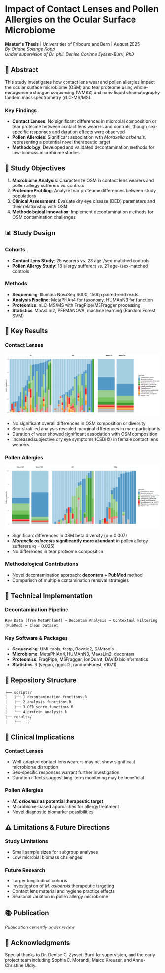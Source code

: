 # Impact of Contact Lenses and Pollen Allergies on the Ocular Surface Microbiome

**Master's Thesis** | Universities of Fribourg and Bern | August 2025  
*By Oriane Solange Kopp*  
*Under supervision of Dr. phil. Denise Corinne Zysset-Burri, PhD*

## 🔬 Abstract

This study investigates how contact lens wear and pollen allergies impact the ocular surface microbiome (OSM) and tear proteome using whole-metagenome shotgun sequencing (WMSS) and nano liquid chromatography tandem mass spectrometry (nLC-MS/MS).

### Key Findings
- **Contact Lenses**: No significant differences in microbial composition or tear proteome between contact lens wearers and controls, though sex-specific responses and duration effects were observed
- **Pollen Allergies**: Significant association with *Moraxella osloensis*, representing a potential novel therapeutic target
- **Methodology**: Developed and validated decontamination methods for low-biomass microbiome studies

## 🎯 Study Objectives

1. **Microbiome Analysis**: Characterize OSM in contact lens wearers and pollen allergy sufferers vs. controls
2. **Proteome Profiling**: Analyze tear proteome differences between study populations
3. **Clinical Assessment**: Evaluate dry eye disease (DED) parameters and their relationship with OSM
4. **Methodological Innovation**: Implement decontamination methods for OSM contamination challenges

## 📊 Study Design

### Cohorts
- **Contact Lens Study**: 25 wearers vs. 23 age-/sex-matched controls
- **Pollen Allergy Study**: 18 allergy sufferers vs. 21 age-/sex-matched controls

### Methods
- **Sequencing**: Illumina NovaSeq 6000, 150bp paired-end reads
- **Analysis Pipeline**: MetaPhlAn4 for taxonomy, HUMAnN3 for function
- **Proteomics**: nLC-MS/MS with FragPipe/MSFragger processing
- **Statistics**: MaAsLin2, PERMANOVA, machine learning (Random Forest, SVM)

## 🧬 Key Results

### Contact Lenses
![Composition Plot](results/composition_CL.png)

- No significant overall differences in OSM composition or diversity
- Sex-stratified analysis revealed marginal differences in male participants
- Duration of wear showed significant association with OSM composition
- Increased subjective dry eye symptoms (OSDI©) in female contact lens wearers

### Pollen Allergies
![Composition Plot](results/composition_pollen.png)


- Significant differences in OSM beta diversity (p = 0.007)
- ***Moraxella osloensis* significantly more abundant** in pollen allergy sufferers (q = 0.025)
- No differences in tear proteome composition

### Methodological Contributions
- Novel decontamination approach: **decontam + PubMed** method
- Comparison of multiple contamination removal strategies

## 🔧 Technical Implementation

### Decontamination Pipeline
```
Raw Data (from MetaPhlan4) → Decontam Analysis → Contextual Filtering (PubMed) → Clean Dataset
```

### Key Software & Packages
- **Sequencing**: UMI-tools, fastp, Bowtie2, SAMtools
- **Microbiome**: MetaPhlAn4, HUMAnN3, MaAsLin2, decontam
- **Proteomics**: FragPipe, MSFragger, IonQuant, DAVID bioinformatics
- **Statistics**: R (vegan, ggplot2, randomForest, e1071)

## 📁 Repository Structure

```
├── scripts/
│   ├── 1_decontamination_functions.R
│   ├── 2_analysis_functions.R
│   ├── 3_DED_score_functions.R
│   └── 4_protein_analysis.R
├── results/
│   └── ...

```


## 🔬 Clinical Implications

### Contact Lenses
- Well-adapted contact lens wearers may not show significant microbiome disruption
- Sex-specific responses warrant further investigation
- Duration effects suggest long-term monitoring may be beneficial

### Pollen Allergies
- ***M. osloensis* as potential therapeutic target**
- Microbiome-based approaches for allergy treatment
- Novel diagnostic biomarker possibilities

## ⚠️ Limitations & Future Directions

### Study Limitations
- Small sample sizes for subgroup analyses
- Low microbial biomass challenges

### Future Research
- Larger longitudinal cohorts
- Investigation of *M. osloensis* therapeutic targeting
- Contact lens material and hygiene practice effects
- Seasonal variation in pollen allergy microbiome

## 📚 Publication

*Publication currently under review*

## 🙏 Acknowledgments

Special thanks to Dr. Denise C. Zysset-Burri for supervision, and the early project team including Sophia C. Morandi, Marco Kreuzer, and Anne-Christine Uldry.
